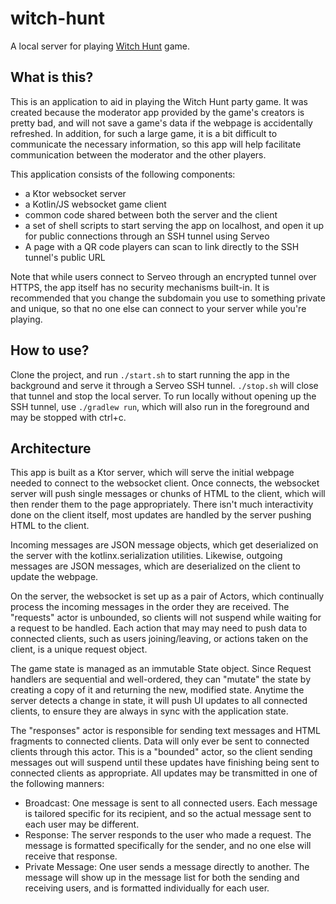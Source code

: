 # witch-hunt

A local server for playing [Witch Hunt](https://www.level99games.com/witch-hunt) game.

## What is this?

This is an application to aid in playing the Witch Hunt party game. It was created because the moderator app provided by the game's creators is pretty bad, and will not save a game's data if the webpage is accidentally refreshed. In addition, for such a large game, it is a bit difficult to communicate the necessary information, so this app will help facilitate communication between the moderator and the other players.

This application consists of the following components:

- a Ktor websocket server
- a Kotlin/JS websocket game client
- common code shared between both the server and the client
- a set of shell scripts to start serving the app on localhost, and open it up for public connections through an SSH tunnel using Serveo
- A page with a QR code players can scan to link directly to the SSH tunnel's public URL

Note that while users connect to Serveo through an encrypted tunnel over HTTPS, the app itself has no security mechanisms built-in. It is recommended that you change the subdomain you use to something private and unique, so that no one else can connect to your server while you're playing.

## How to use?

Clone the project, and run `./start.sh` to start running the app in the background and serve it through a Serveo SSH tunnel. `./stop.sh` will close that tunnel and stop the local server. To run locally without opening up the SSH tunnel, use `./gradlew run`, which will also run in the foreground and may be stopped with ctrl+c.

## Architecture

This app is built as a Ktor server, which will serve the initial webpage needed to connect to the websocket client. Once connects, the websocket server will push single messages or chunks of HTML to the client, which will then render them to the page appropriately. There isn't much interactivity done on the client itself, most updates are handled by the server pushing HTML to the client.

Incoming messages are JSON message objects, which get deserialized on the server with the kotlinx.serialization utilities. Likewise, outgoing messages are JSON messages, which are deserialized on the client to update the webpage.

On the server, the websocket is set up as a pair of Actors, which continually process the incoming messages in the order they are received. The "requests" actor is unbounded, so clients will not suspend while waiting for a request to be handled. Each action that may may need to push data to connected clients, such as users joining/leaving, or actions taken on the client, is a unique request object.

The game state is managed as an immutable State object. Since Request handlers are sequential and well-ordered, they can "mutate" the state by creating a copy of it and returning the new, modified state. Anytime the server detects a change in state, it will push UI updates to all connected clients, to ensure they are always in sync with the application state.

The "responses" actor is responsible for sending text messages and HTML fragments to connected clients. Data will only ever be sent to connected clients through this actor. This is a "bounded" actor, so the client sending messages out will suspend until these updates have finishing being sent to connected clients as appropriate. All updates may be transmitted in one of the following manners:

- Broadcast: One message is sent to all connected users. Each message is tailored specific for its recipient, and so the actual message sent to each user may be different.
- Response: The server responds to the user who made a request. The message is formatted specifically for the sender, and no one else will receive that response.
- Private Message: One user sends a message directly to another. The message will show up in the message list for both the sending and receiving users, and is formatted individually for each user.

